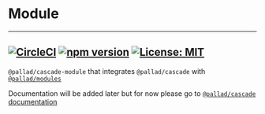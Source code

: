# Module

---
[![CircleCI](https://circleci.com/gh/pallad-ts/cascade/tree/master.svg?style=svg)](https://circleci.com/gh/pallad-ts/cascade/tree/master)
[![npm version](https://badge.fury.io/js/@pallad%2Fcascade-module.svg)](https://badge.fury.io/js/@pallad%2Fcascade)
[![License: MIT](https://img.shields.io/badge/License-MIT-green.svg)](https://opensource.org/licenses/MIT)
---

`@pallad/cascade-module` that integrates `@pallad/cascade` with [`@pallad/modules`](https://github.com/pallad-ts/modules)

Documentation will be added later but for now please go to [`@pallad/cascade` documentation](https://github.com/pallad-ts/cascade/tree/master/packages/core)
